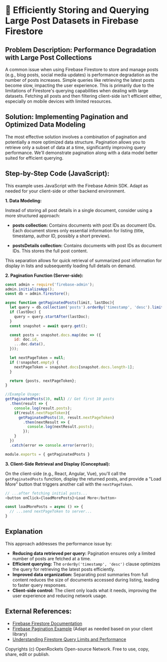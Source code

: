 # 🐞 Efficiently Storing and Querying Large Post Datasets in Firebase Firestore


## Problem Description:  Performance Degradation with Large Post Collections

A common issue when using Firebase Firestore to store and manage posts (e.g., blog posts, social media updates) is performance degradation as the number of posts increases.  Simple queries like retrieving the latest posts become slow, impacting the user experience. This is primarily due to the limitations of Firestore's querying capabilities when dealing with large datasets.  Fetching all posts and then filtering client-side isn't efficient either, especially on mobile devices with limited resources.

## Solution: Implementing Pagination and Optimized Data Modeling

The most effective solution involves a combination of pagination and potentially a more optimized data structure.  Pagination allows you to retrieve only a subset of data at a time, significantly improving query performance.  We'll demonstrate pagination along with a data model better suited for efficient querying.

## Step-by-Step Code (JavaScript):

This example uses JavaScript with the Firebase Admin SDK.  Adapt as needed for your client-side or other backend environment.

**1. Data Modeling:**

Instead of storing all post details in a single document, consider using a more structured approach:

* **posts collection:** Contains documents with post IDs as document IDs.  Each document stores only essential information for listing (title, timestamp, author ID, possibly a short preview).

* **postsDetails collection:** Contains documents with post IDs as document IDs.  This stores the full post content.

This separation allows for quick retrieval of summarized post information for display in lists and subsequently loading full details on demand.

**2.  Pagination Function (Server-side):**

```javascript
const admin = require('firebase-admin');
admin.initializeApp();
const db = admin.firestore();

async function getPaginatedPosts(limit, lastDoc){
  let query = db.collection('posts').orderBy('timestamp', 'desc').limit(limit);
  if (lastDoc) {
    query = query.startAfter(lastDoc);
  }
  const snapshot = await query.get();

  const posts = snapshot.docs.map(doc => ({
    id: doc.id,
    ...doc.data(),
  }));

  let nextPageToken = null;
  if (!snapshot.empty) {
    nextPageToken = snapshot.docs[snapshot.docs.length-1];
  }

  return {posts, nextPageToken};
}

//Example Usage:
getPaginatedPosts(10, null) // Get first 10 posts
  .then(result => {
    console.log(result.posts);
    if(result.nextPageToken){
      getPaginatedPosts(10, result.nextPageToken)
        .then(nextResult => {
          console.log(nextResult.posts);
        });
    }
  })
  .catch(error => console.error(error));

module.exports = { getPaginatedPosts }
```

**3. Client-Side Retrieval and Display (Conceptual):**

On the client-side (e.g., React, Angular, Vue), you'll call the `getPaginatedPosts` function, display the returned posts, and provide a "Load More" button that triggers another call with the `nextPageToken`.

```javascript //Conceptual Client-Side Code
// ...after fetching initial posts...
<button onClick={loadMorePosts}>Load More</button>

const loadMorePosts = async () => {
  // ...send nextPageToken to server...
}
```

## Explanation

This approach addresses the performance issue by:

* **Reducing data retrieved per query:**  Pagination ensures only a limited number of posts are fetched at a time.
* **Efficient querying:**  The `orderBy('timestamp', 'desc')` clause optimizes the query for retrieving the latest posts efficiently.
* **Improved data organization:**  Separating post summaries from full content reduces the size of documents accessed during listing, leading to faster query responses.
* **Client-side control:** The client only loads what it needs, improving the user experience and reducing network usage.


## External References:

* [Firebase Firestore Documentation](https://firebase.google.com/docs/firestore)
* [Firebase Pagination Example](https://firebase.google.com/docs/firestore/query-data/query-cursors#pagination)  (Adapt as needed based on your client library)
* [Understanding Firestore Query Limits and Performance](https://firebase.google.com/docs/firestore/query-data/indexing#limitations)


Copyrights (c) OpenRockets Open-source Network. Free to use, copy, share, edit or publish.


